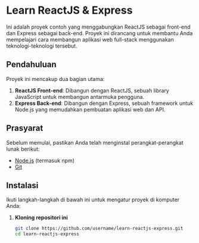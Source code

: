 # Learn ReactJS & Express

Ini adalah proyek contoh yang menggabungkan ReactJS sebagai front-end dan Express sebagai back-end. Proyek ini dirancang untuk membantu Anda mempelajari cara membangun aplikasi web full-stack menggunakan teknologi-teknologi tersebut.

## Pendahuluan

Proyek ini mencakup dua bagian utama:
1. **ReactJS Front-end**: Dibangun dengan ReactJS, sebuah library JavaScript untuk membangun antarmuka pengguna.
2. **Express Back-end**: Dibangun dengan Express, sebuah framework untuk Node.js yang memudahkan pembuatan aplikasi web dan API.

## Prasyarat

Sebelum memulai, pastikan Anda telah menginstal perangkat-perangkat lunak berikut:
- [Node.js](https://nodejs.org/) (termasuk npm)
- [Git](https://git-scm.com/)

## Instalasi

Ikuti langkah-langkah di bawah ini untuk mengatur proyek di komputer Anda:

1. **Kloning repositori ini**

   ```bash
   git clone https://github.com/username/learn-reactjs-express.git
   cd learn-reactjs-express
